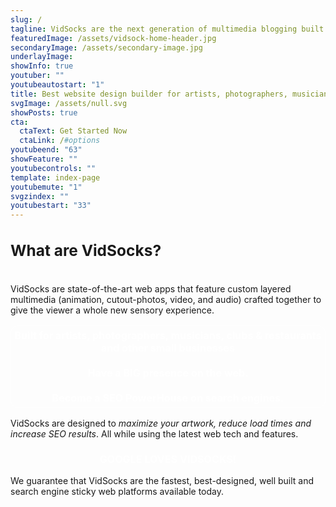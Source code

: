 ```yaml
---
slug: /
tagline: VidSocks are the next generation of multimedia blogging built into the fastest cloud=based web apps available today.
featuredImage: /assets/vidsock-home-header.jpg
secondaryImage: /assets/secondary-image.jpg
underlayImage: 
showInfo: true
youtuber: ""
youtubeautostart: "1"
title: Best website design builder for artists, photographers, musicians, clubs/restaurants and other small businesses
svgImage: /assets/null.svg
showPosts: true
cta:
  ctaText: Get Started Now
  ctaLink: /#options
youtubeend: "63"
showFeature: ""
youtubecontrols: ""
template: index-page
youtubemute: "1"
svgzindex: ""
youtubestart: "33"
---
```

<h2 class="letter" style="font-weight:bold; font-size:175%;">What are VidSocks?</h2>
<br />
VidSocks are state-of-the-art web apps that feature custom layered multimedia (animation, cutout-photos, video, and audio) crafted together to give the viewer a whole new sensory experience.

<h3 class="letter" style="color:#fff; font-weight:bold; font-size:115%; margin:1rem 0; text-align:center; padding:5px; border:1px dotted #fff; border-radius:12px;"> Built for artists, photographers, musicians, clubs &amp; restaurants and other small businesses<br /><br /> Have a <strong>BIG</strong> presence on the web.
<br /><br /> Become a <strong>SEO PowerHouse</strong> on search engines.</h3>

VidSocks are designed to <em>maximize your artwork, reduce load times and increase SEO results</em>. All while using the latest web tech and features. 
<br />
<h3 class="" style="color:#fff; font-weight:bold; font-size:115%; text-align:center;" >GOOGLE LOVES VIDSOCKS!</h3>


 <!-- <div style="text-align:center; text-decoration:underline"><a href="/about/">Check out the full list of VidSocks features</a></div>
 <br /> -->




<div style="text-align:;">We guarantee that VidSocks are the fastest, best-designed, well built and search engine sticky web platforms available today.</div>

<br />


<!-- ## With each winning bid, you not only get to take home your new VidSock, but you will also get your very own copy of the <strong>VidSock NFT Marketing Platform™</strong> to make and market your own VidSocks. -->